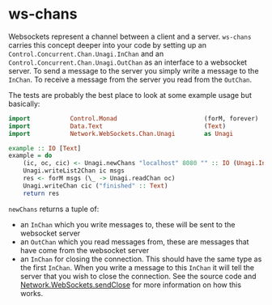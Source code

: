 # ws-chans

Websockets represent a channel between a client and a server. `ws-chans` carries this concept deeper into your code by setting up an `Control.Concurrent.Chan.Unagi.InChan` and an `Control.Concurrent.Chan.Unagi.OutChan` as an interface to a websocket server. To send a message to the server you simply write a message to the `InChan`. To receive a message from the server you read from the `OutChan`.

The tests are probably the best place to look at some example usage but basically:

```haskell
import           Control.Monad                        (forM, forever)
import           Data.Text                            (Text)
import           Network.WebSockets.Chan.Unagi        as Unagi

example :: IO [Text]
example = do
    (ic, oc, cic) <- Unagi.newChans "localhost" 8080 "" :: IO (Unagi.InChan Text, Unagi.OutChan Text, Unagi.InChan Text)
    Unagi.writeList2Chan ic msgs
    res <- forM msgs (\_ -> Unagi.readChan oc)
    Unagi.writeChan cic ("finished" :: Text)
    return res
```

`newChans` returns a tuple of:
* an `InChan` which you write messages to, these will be sent to the websocket server
* an `OutChan` which you read messages from, these are messages that have come from the websocket server
* an `InChan` for closing the connection. This should have the same type as the first `InChan`. When you write a message to this `InChan` it will tell the server that you wish to close the connection. See the source code and [Network.WebSockets.sendClose](https://hackage.haskell.org/package/websockets-0.10.0.0/docs/Network-WebSockets.html#v:sendClose) for more information on how this works.